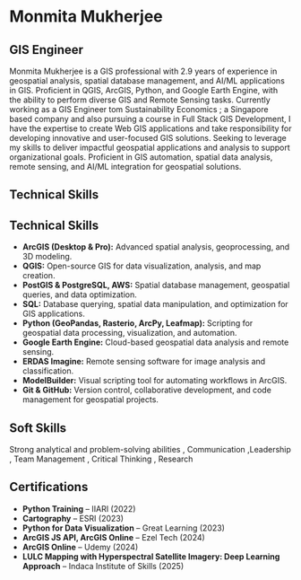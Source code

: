 # Monmita Mukherjee
## GIS Engineer

Monmita Mukherjee is a GIS professional with 2.9 years of experience in geospatial analysis, spatial database management, and AI/ML applications in GIS. Proficient in QGIS, ArcGIS, Python, and Google Earth Engine, with the ability to perform diverse GIS and Remote Sensing tasks. Currently working as a GIS Engineer tom Sustainability Economics ; a Singapore based company and also pursuing a course in Full Stack GIS Development, I have the expertise to create Web GIS applications and take responsibility for developing innovative and user-focused GIS solutions. Seeking to leverage my skills to deliver impactful geospatial applications and analysis to support organizational goals. Proficient in GIS automation, spatial data analysis, remote sensing, and AI/ML integration for geospatial solutions.
## Technical Skills

## Technical Skills  

- **ArcGIS (Desktop & Pro):** Advanced spatial analysis, geoprocessing, and 3D modeling.  
- **QGIS:** Open-source GIS for data visualization, analysis, and map creation.  
- **PostGIS & PostgreSQL, AWS:** Spatial database management, geospatial queries, and data optimization.  
- **SQL:** Database querying, spatial data manipulation, and optimization for GIS applications.  
- **Python (GeoPandas, Rasterio, ArcPy, Leafmap):** Scripting for geospatial data processing, visualization, and automation.  
- **Google Earth Engine:** Cloud-based geospatial data analysis and remote sensing.  
- **ERDAS Imagine:** Remote sensing software for image analysis and classification.  
- **ModelBuilder:** Visual scripting tool for automating workflows in ArcGIS.  
- **Git & GitHub:** Version control, collaborative development, and code management for geospatial projects.  

 ## Soft Skills
 
 Strong analytical and problem-solving abilities , Communication ,Leadership , Team Management , Critical Thinking , Research  
 ## Certifications  

- **Python Training** – IIARI (2022)  
- **Cartography** – ESRI (2023)  
- **Python for Data Visualization** – Great Learning (2023)  
- **ArcGIS JS API, ArcGIS Online** – Ezel Tech (2024)
-  **ArcGIS Online** – Udemy (2024) 
- **LULC Mapping with Hyperspectral Satellite Imagery: Deep Learning Approach** – Indaca Institute of Skills (2025)  
